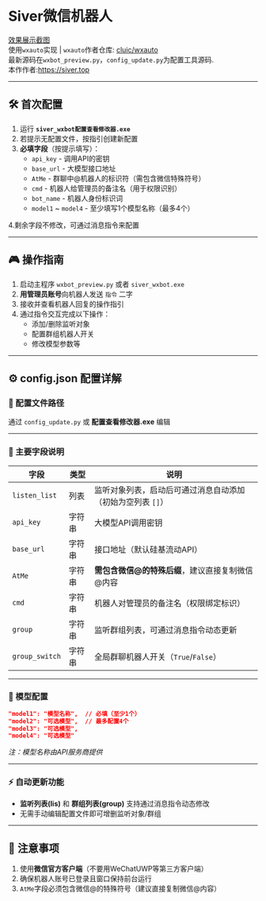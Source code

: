 # Siver微信机器人

[效果展示截图](./README_img.md)   
使用`wxauto`实现 | `wxauto`作者仓库: [cluic/wxauto](https://github.com/cluic/wxauto)  
最新源码在`wxbot_preview.py`，`config_update.py`为配置工具源码.   
本作作者:https://siver.top

---

## 🛠 首次配置

1. 运行 **`siver_wxbot配置查看修改器.exe`**
2. 若提示无配置文件，按指引创建新配置
3. **必填字段**（按提示填写）：
   - `api_key` - 调用API的密钥
   - `base_url` - 大模型接口地址
   - `AtMe` - 群聊中@机器人的标识符（需包含微信特殊符号）
   - `cmd` - 机器人给管理员的备注名（用于权限识别）
   - `bot_name` - 机器人身份标识词
   - `model1` ~ `model4` - 至少填写1个模型名称（最多4个）

4.剩余字段不修改，可通过消息指令来配置

---

## 🎮 操作指南

1. 启动主程序 `wxbot_preview.py` 或者 `siver_wxbot.exe`
2. **用管理员账号**向机器人发送 `指令` 二字
3. 接收并查看机器人回复的操作指引
4. 通过指令交互完成以下操作：
   - 添加/删除监听对象
   - 配置群组机器人开关
   - 修改模型参数等

---

## ⚙ config.json 配置详解

### 📂 配置文件路径
通过 `config_update.py` 或 **配置查看修改器.exe** 编辑

---

### 🔑 主要字段说明

| 字段 | 类型 | 说明 |
|------|------|------|
| `listen_list` | 列表 | 监听对象列表，启动后可通过消息自动添加（初始为空列表 `[]`） |
| `api_key` | 字符串 | 大模型API调用密钥 |
| `base_url` | 字符串 | 接口地址（默认硅基流动API） |
| `AtMe` | 字符串 | **需包含微信@的特殊后缀**，建议直接复制微信@内容 |
| `cmd` | 字符串 | 机器人对管理员的备注名（权限绑定标识） |
| `group` | 字符串 | 监听群组列表，可通过消息指令动态更新 |
| `group_switch` | 字符串 | 全局群聊机器人开关（`True`/`False`） |

---

### 🤖 模型配置
```json
"model1": "模型名称",  // 必填（至少1个）
"model2": "可选模型",  // 最多配置4个
"model3": "可选模型",
"model4": "可选模型"
```
*注：模型名称由API服务商提供*

---

### ⚡ 自动更新功能
- **监听列表(lis)** 和 **群组列表(group)** 支持通过消息指令动态修改
- 无需手动编辑配置文件即可增删监听对象/群组

---

## 📌 注意事项
1. 使用**微信官方客户端**（不要用WeChatUWP等第三方客户端）
2. 确保机器人账号已登录且窗口保持前台运行
3. `AtMe`字段必须包含微信@的特殊符号（建议直接复制微信@内容）
